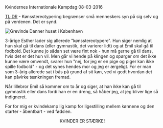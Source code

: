 Kvindernes Internationale Kampdag
08-03-2016

[TL;DR](http://en.wikipedia.org/wiki/Wikipedia:Too_long;_didn't_read) - Kønsstereotypering begrænser små menneskers syn på sig selv og på verdenen. Det er synd.

![Grevinde Danner huset i København](https://logiskhave.dk/static/20160308_kvindernesinternationalekampdag.jpg "Grevinde Danner huset i København")

3-årige Esther lader sig allerede "kønsstereotypere". Hun siger nemlig at hun skal gå til dans (eller gymnastik, det varierer lidt) og at Emil skal gå til fodbold. Det kunne jo sådan set være fint nok - hun må gerne gå til dans, hvis det er det hun vil. Men går vi hende på klingen og spørger om det ikke kunne være omvendt, svarer hun "nej, for jeg er en pige og piger kan ikke spille fodbold" - og dét synes hendes mor og jeg er ærgeligt. For er man som 3-årig allerede sat i bås på grund af sit køn, ved vi godt hvordan det kan påvirke tænkningen fremad. 

Når lillebror Emil så kommer om to år og siger, at han ikke kan gå til gymnastik eller dans fordi han er en dreng, så håber jeg, at jeg bliver lige så indigneret. 

For for mig er kvindekamp lig kamp for ligestilling mellem kønnene og den starter - åbentbart - ved fødslen. 

<center><p>KVINDER ER STÆRKE!</p></center>
